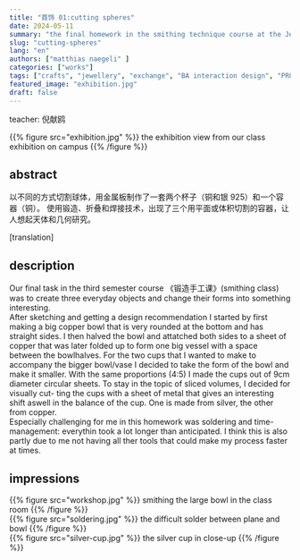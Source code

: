 ```yaml
---
title: "首饰 01:cutting spheres"
date: 2024-05-11
summary: "the final homework in the smithing technique course at the Jewellery Design Department of China Academy of Art, Hangzhou, PRC"
slug: "cutting-spheres"
lang: "en"
authors: ["matthias naegeli" ]
categories: ["works"]
tags: ["crafts", "jewellery", "exchange", "BA interaction design", "PRC" ]
featured_image: "exhibition.jpg"
draft: false
---
```


teacher:  倪献鸥

{{% figure src="exhibition.jpg" %}} the exhibition view from our class exhibition on campus {{% /figure %}}  

## abstract  
以不同的方式切割球体，用金属板制作了一套两个杯子（铜和银 925）和一个容器（铜）。
使用锻造、折叠和焊接技术，出现了三个用平面或体积切割的容器，让人想起天体和几何研究。  
  
[translation]

## description  
Our final task in the third semester course 《锻造手工课》(smithing class) was to create three everyday objects and change their forms into something interesting.  
After sketching and getting a design recommendation I started by first making a big copper bowl that is very rounded at the bottom and has straight sides. I then halved the bowl and attatched both sides to a sheet of copper that was later folded up to form one big vessel with a space between the bowlhalves.
For the two cups that I wanted to make to accompany the bigger bowl/vase I decided to take the form of the bowl and make it smaller. With the same proportions (4:5) I made the cups out of 9cm diameter circular sheets. To stay in the topic of sliced volumes, I decided for visually cut- ting the cups with a sheet of metal that gives an interesting shift aswell in the balance of the cup. One is made from silver, the other from copper.  
Especially challenging for me in this homework was soldering and time-management: everythin took a lot longer than anticipated. I think this is also partly due to me not having all ther tools that could make my process faster at times.  
  


## impressions  
{{% figure src="workshop.jpg" %}} smithing the large bowl in the class room {{% /figure %}}  
{{% figure src="soldering.jpg" %}} the difficult solder between plane and bowl {{% /figure %}}  
{{% figure src="silver-cup.jpg" %}} the silver cup in close-up {{% /figure %}}   
 

